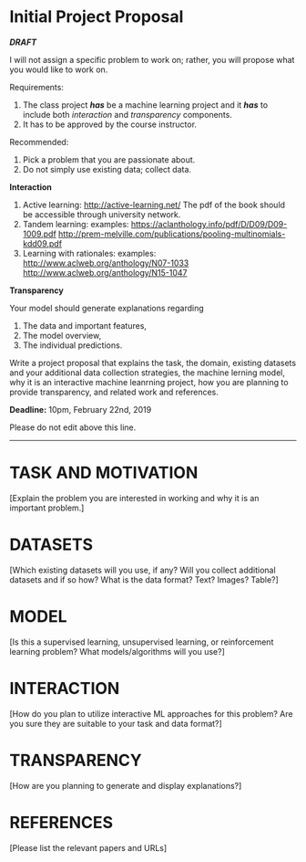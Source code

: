 # Initial Project Proposal


**_DRAFT_**

I will not assign a specific problem to work on; rather, you will propose what you would like to work on.

Requirements:

1. The class project **_has_** be a machine learning project and it **_has_** to include both *interaction* and *transparency* components.
1. It has to be approved by the course instructor.

Recommended:

1. Pick a problem that you are passionate about.
1. Do not simply use existing data; collect data.

**Interaction**

1. Active learning: http://active-learning.net/ The pdf of the book should be accessible through university network.
1. Tandem learning: examples: https://aclanthology.info/pdf/D/D09/D09-1009.pdf http://prem-melville.com/publications/pooling-multinomials-kdd09.pdf
1. Learning with rationales: examples: http://www.aclweb.org/anthology/N07-1033 http://www.aclweb.org/anthology/N15-1047

**Transparency**

Your model should generate explanations regarding
1. The data and important features,
1. The model overview,
1. The individual predictions.

Write a project proposal that explains the task, the domain, existing datasets and your additional data collection strategies, the machine lerning model, why it is an interactive machine leanrning project, how you are planning to provide transparency, and related work and references.

**Deadline:** 10pm, February 22nd, 2019


Please do not edit above this line.

---

# TASK AND MOTIVATION

[Explain the problem you are interested in working and why it is an important problem.]

# DATASETS

[Which existing datasets will you use, if any? Will you collect additional datasets and if so how? What is the data format? Text? Images? Table?]

# MODEL

[Is this a supervised learning, unsupervised learning, or reinforcement learning problem? What models/algorithms will you use?]

# INTERACTION

[How do you plan to utilize interactive ML approaches for this problem? Are you sure they are suitable to your task and data format?]

# TRANSPARENCY

[How are you planning to generate and display explanations?]

# REFERENCES

[Please list the relevant papers and URLs]
